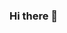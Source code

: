 ### Hi there 👋

<!--
**jatin-2099/jatin-2099** is a ✨ _special_ ✨ repository because its `README.md` (this file) appears on your GitHub profile.

Here are some ideas to get you started:

- 🔭 I’m currently working on ... designing my Porfolio using HTML
- 🌱 I’m currently learning ... C programming and HTML
- 👯 I’m looking to collaborate on ... anything that I have the knowledge of!
- 🤔 I’m looking for help with ... HTML
- 💬 Ask me about ... C programming an Python
- 📫 How to reach me: ... @jatin.2099 at Instagram
- 😄 Pronouns: ... He
- ⚡ Fun fact: ... I like anime, video games, music, crime novels and ofc PROGRAMMING!!!!😁😁
-->
